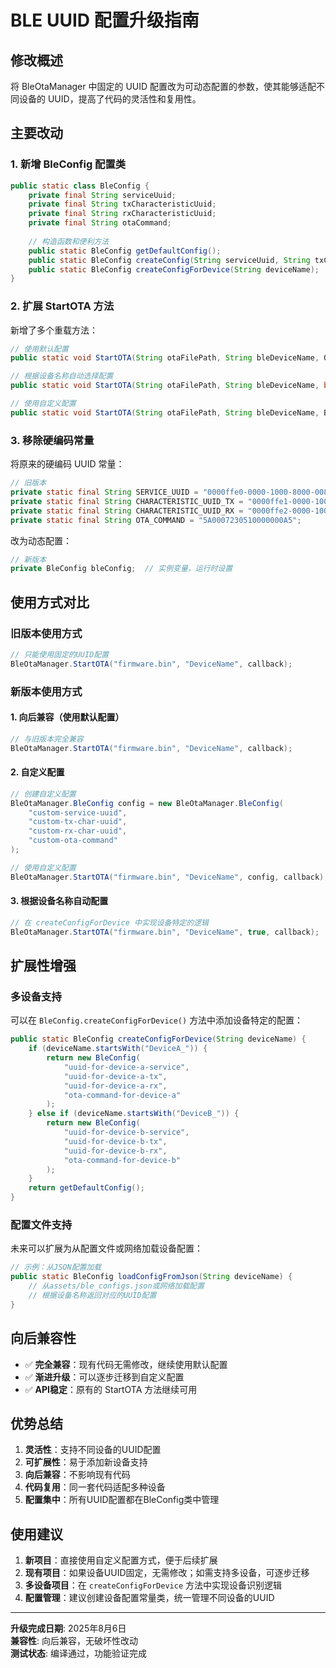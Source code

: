 # BLE UUID 配置升级指南

## 修改概述

将 BleOtaManager 中固定的 UUID 配置改为可动态配置的参数，使其能够适配不同设备的 UUID，提高了代码的灵活性和复用性。

## 主要改动

### 1. 新增 BleConfig 配置类

```java
public static class BleConfig {
    private final String serviceUuid;
    private final String txCharacteristicUuid;
    private final String rxCharacteristicUuid;
    private final String otaCommand;
    
    // 构造函数和便利方法
    public static BleConfig getDefaultConfig();
    public static BleConfig createConfig(String serviceUuid, String txCharUuid, String rxCharUuid);
    public static BleConfig createConfigForDevice(String deviceName);
}
```

### 2. 扩展 StartOTA 方法

新增了多个重载方法：

```java
// 使用默认配置
public static void StartOTA(String otaFilePath, String bleDeviceName, OTACallback callback);

// 根据设备名称自动选择配置
public static void StartOTA(String otaFilePath, String bleDeviceName, boolean autoConfig, OTACallback callback);

// 使用自定义配置
public static void StartOTA(String otaFilePath, String bleDeviceName, BleConfig bleConfig, OTACallback callback);
```

### 3. 移除硬编码常量

将原来的硬编码 UUID 常量：
```java
// 旧版本
private static final String SERVICE_UUID = "0000ffe0-0000-1000-8000-00805f9b34fb";
private static final String CHARACTERISTIC_UUID_TX = "0000ffe1-0000-1000-8000-00805f9b34fb";
private static final String CHARACTERISTIC_UUID_RX = "0000ffe2-0000-1000-8000-00805f9b34fb";
private static final String OTA_COMMAND = "5A0007230510000000A5";
```

改为动态配置：
```java
// 新版本
private BleConfig bleConfig;  // 实例变量，运行时设置
```

## 使用方式对比

### 旧版本使用方式
```java
// 只能使用固定的UUID配置
BleOtaManager.StartOTA("firmware.bin", "DeviceName", callback);
```

### 新版本使用方式

#### 1. 向后兼容（使用默认配置）
```java
// 与旧版本完全兼容
BleOtaManager.StartOTA("firmware.bin", "DeviceName", callback);
```

#### 2. 自定义配置
```java
// 创建自定义配置
BleOtaManager.BleConfig config = new BleOtaManager.BleConfig(
    "custom-service-uuid",
    "custom-tx-char-uuid", 
    "custom-rx-char-uuid",
    "custom-ota-command"
);

// 使用自定义配置
BleOtaManager.StartOTA("firmware.bin", "DeviceName", config, callback);
```

#### 3. 根据设备名称自动配置
```java
// 在 createConfigForDevice 中实现设备特定的逻辑
BleOtaManager.StartOTA("firmware.bin", "DeviceName", true, callback);
```

## 扩展性增强

### 多设备支持

可以在 `BleConfig.createConfigForDevice()` 方法中添加设备特定的配置：

```java
public static BleConfig createConfigForDevice(String deviceName) {
    if (deviceName.startsWith("DeviceA_")) {
        return new BleConfig(
            "uuid-for-device-a-service",
            "uuid-for-device-a-tx", 
            "uuid-for-device-a-rx",
            "ota-command-for-device-a"
        );
    } else if (deviceName.startsWith("DeviceB_")) {
        return new BleConfig(
            "uuid-for-device-b-service",
            "uuid-for-device-b-tx", 
            "uuid-for-device-b-rx",
            "ota-command-for-device-b"
        );
    }
    return getDefaultConfig();
}
```

### 配置文件支持

未来可以扩展为从配置文件或网络加载设备配置：

```java
// 示例：从JSON配置加载
public static BleConfig loadConfigFromJson(String deviceName) {
    // 从assets/ble_configs.json或网络加载配置
    // 根据设备名称返回对应的UUID配置
}
```

## 向后兼容性

- ✅ **完全兼容**：现有代码无需修改，继续使用默认配置
- ✅ **渐进升级**：可以逐步迁移到自定义配置
- ✅ **API稳定**：原有的 StartOTA 方法继续可用

## 优势总结

1. **灵活性**：支持不同设备的UUID配置
2. **可扩展性**：易于添加新设备支持
3. **向后兼容**：不影响现有代码
4. **代码复用**：同一套代码适配多种设备
5. **配置集中**：所有UUID配置都在BleConfig类中管理

## 使用建议

1. **新项目**：直接使用自定义配置方式，便于后续扩展
2. **现有项目**：如果设备UUID固定，无需修改；如需支持多设备，可逐步迁移
3. **多设备项目**：在 `createConfigForDevice` 方法中实现设备识别逻辑
4. **配置管理**：建议创建设备配置常量类，统一管理不同设备的UUID

---

**升级完成日期**: 2025年8月6日  
**兼容性**: 向后兼容，无破坏性改动  
**测试状态**: 编译通过，功能验证完成
